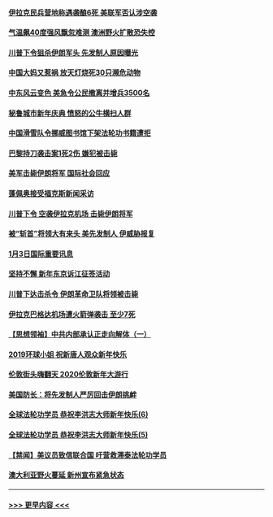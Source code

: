 #### [伊拉克民兵营地称遇袭酿6死 美联军否认涉空袭](../pages/prog202/a102745093.md?t=01041933) 
#### [气温飙40度强风飘忽难测 澳洲野火扩散恐失控](../pages/prog202/a102744951.md?t=01041933) 
#### [川普下令狙杀伊朗军头 先发制人原因曝光](../pages/prog202/a102744900.md?t=01041933) 
#### [中国大妈又惹祸 放天灯烧死30只濒危动物](../pages/prog202/a102744899.md?t=01041933) 
#### [中东风云变色 美急令公民撤离并增兵3500名](../pages/prog202/a102744827.md?t=01041933) 
#### [秘鲁城市新年庆典 愤怒的公牛横扫人群](../pages/prog202/a102744618.md?t=01041933) 
#### [中国滑雪队令挪威图书馆下架法轮功书籍遭拒](../pages/prog202/a102744639.md?t=01041933) 
#### [巴黎持刀袭击案1死2伤 嫌犯被击毙](../pages/prog202/a102744566.md?t=01041933) 
#### [美军击毙伊朗将军 国际社会回应](../pages/prog202/a102744485.md?t=01041933) 
#### [蓬佩奥接受福克斯新闻采访](../pages/prog202/a102744480.md?t=01041933) 
#### [川普下令 空袭伊拉克机场 击毙伊朗将军](../pages/prog202/a102744470.md?t=01041933) 
#### [被“斩首”将领大有来头 美先发制人 伊威胁报复](../pages/prog202/a102744454.md?t=01041933) 
#### [1月3日国际重要讯息](../pages/prog202/a102744301.md?t=01041933) 
#### [坚持不懈 新年东京诉江征签活动](../pages/prog202/a102744303.md?t=01041933) 
#### [川普下达击杀令 伊朗革命卫队将领被击毙](../pages/prog202/a102741911.md?t=01041933) 
#### [伊拉克巴格达机场遭火箭弹袭击 至少7死](../pages/prog202/a102744115.md?t=01041933) 
#### [【思想领袖】中共内部承认正走向解体（一）](../pages/prog202/a102744097.md?t=01041933) 
#### [2019环球小姐 祝新唐人观众新年快乐](../pages/prog202/a102744043.md?t=01041933) 
#### [伦敦街头嗨翻天 2020伦敦新年大游行](../pages/prog202/a102743925.md?t=01041933) 
#### [美国防长：将先发制人严厉回击伊朗挑衅](../pages/prog202/a102743930.md?t=01041933) 
#### [全球法轮功学员 恭祝李洪志大师新年快乐(6)](../pages/prog202/a102743899.md?t=01041933) 
#### [全球法轮功学员 恭祝李洪志大师新年快乐(5)](../pages/prog202/a102743766.md?t=01041933) 
#### [【禁闻】美议员致信联合国 吁营救滞泰法轮功学员](../pages/prog202/a102743781.md?t=01041933) 
#### [澳大利亚野火蔓延 新州宣布紧急状态](../pages/prog202/a102743681.md?t=01041933) 

----
#### [ >>> 更早内容 <<< ](../indexes/prog202-earlier.md)
